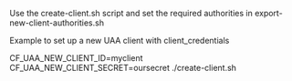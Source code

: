 Use the create-client.sh script and set the required authorities in export-new-client-authorities.sh

Example to set up a new UAA client with client_credentials

CF_UAA_NEW_CLIENT_ID=myclient CF_UAA_NEW_CLIENT_SECRET=oursecret ./create-client.sh